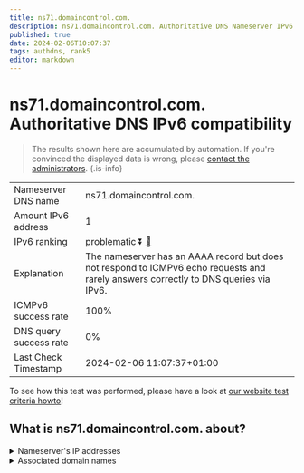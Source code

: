 ```yaml
---
title: ns71.domaincontrol.com.
description: ns71.domaincontrol.com. Authoritative DNS Nameserver IPv6 compatibility
published: true
date: 2024-02-06T10:07:37
tags: authdns, rank5
editor: markdown
---
```


# ns71.domaincontrol.com. Authoritative DNS IPv6 compatibility

> The results shown here are accumulated by automation. If you're convinced the displayed data is wrong, please [contact the administrators](/howto/chat). 
{.is-info}




|   |   |
| - | - |
| Nameserver DNS name | ns71.domaincontrol.com.
| Amount IPv6 address | 1
| IPv6 ranking | problematic :arrow_double_down: [🔗](/howto/ranking) |
| Explanation | The nameserver has an AAAA record but does not respond to ICMPv6 echo requests and rarely answers correctly to DNS queries via IPv6. |
| ICMPv6 success rate | 100%|
| DNS query success rate | 0% |
| Last Check Timestamp | 2024-02-06 11:07:37+01:00 |

To see how this test was performed, please have a look at [our website test criteria howto](/howto/testcriteria/authdns)!


## What is ns71.domaincontrol.com. about?




<details>
<summary>Nameserver's IP addresses</summary>

2603:5:2194::2e

</details>



<details>
<summary>Associated domain names</summary>

www.scylladb.com

</details>
